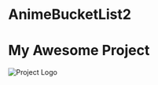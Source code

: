 # AnimeBucketList2
# My Awesome Project
![Project Logo]([logo.png](https://www.google.com/imgres?imgurl=https%3A%2F%2Fstatic.thairath.co.th%2Fmedia%2FdFQROr7oWzulq5Fa4u0YhLKiDxsd9SJzhOgnJBrNJF7AnWteyEqlbMBkwK3ims5mj33.jpg&tbnid=7ANbVitLhZUYiM&vet=12ahUKEwjItqmCmbmBAxUkoekKHY3oAxYQMygCegQIARA6..i&imgrefurl=https%3A%2F%2Fwww.thairath.co.th%2Fnews%2Fforeign%2F2151228&docid=gEtPEaJgtBjYIM&w=1280&h=720&q=%E0%B8%AB%E0%B8%A1%E0%B8%B2&ved=2ahUKEwjItqmCmbmBAxUkoekKHY3oAxYQMygCegQIARA6)https://www.google.com/imgres?imgurl=https%3A%2F%2Fstatic.thairath.co.th%2Fmedia%2FdFQROr7oWzulq5Fa4u0YhLKiDxsd9SJzhOgnJBrNJF7AnWteyEqlbMBkwK3ims5mj33.jpg&tbnid=7ANbVitLhZUYiM&vet=12ahUKEwjItqmCmbmBAxUkoekKHY3oAxYQMygCegQIARA6..i&imgrefurl=https%3A%2F%2Fwww.thairath.co.th%2Fnews%2Fforeign%2F2151228&docid=gEtPEaJgtBjYIM&w=1280&h=720&q=%E0%B8%AB%E0%B8%A1%E0%B8%B2&ved=2ahUKEwjItqmCmbmBAxUkoekKHY3oAxYQMygCegQIARA6)
